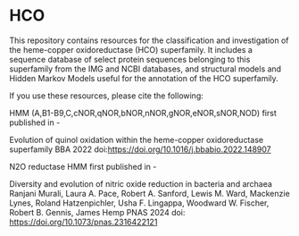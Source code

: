# HCO
This repository contains resources for the classification and investigation of the heme-copper oxidoreductase (HCO) superfamily. It includes a sequence database of select protein sequences belonging to this superfamily from the IMG and NCBI databases, and structural models and Hidden Markov Models useful for the annotation of the HCO superfamily.

If you use these resources, please cite the following:

HMM (A,B1-B9,C,cNOR,qNOR,bNOR,nNOR,gNOR,eNOR,sNOR,NOD) first published in -

Evolution of quinol oxidation within the heme-copper oxidoreductase superfamily
BBA 2022 doi:https://doi.org/10.1016/j.bbabio.2022.148907

N2O reductase HMM first published in -

Diversity and evolution of nitric oxide reduction in bacteria and archaea 
Ranjani Murali, Laura A. Pace, Robert A. Sanford, Lewis M. Ward, Mackenzie Lynes, Roland Hatzenpichler, Usha F. Lingappa, Woodward W. Fischer, Robert B. Gennis, James Hemp
PNAS 2024 doi: https://doi.org/10.1073/pnas.2316422121

